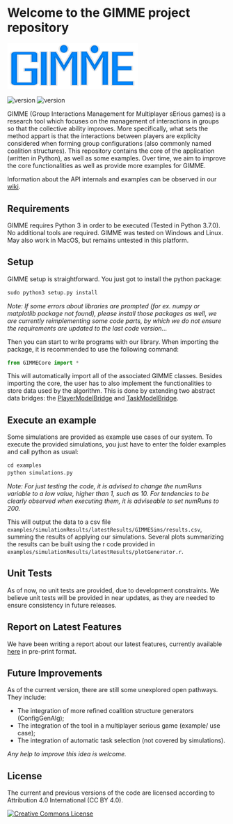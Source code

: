 # Welcome to the GIMME project repository

<img src="ReadmeImages/logo.png" width="300">

![version](https://img.shields.io/badge/version-1.1.5-blue)
![version](https://img.shields.io/badge/python-v3.7-blue)

GIMME (Group Interactions Management for Multiplayer sErious games) is a research tool which focuses on the management of 
interactions in groups so that the collective ability improves. 
More specifically, what sets the method appart is that the interactions between players are explicity considered when forming group configurations (also commonly named coalition structures).
This repository contains the core of the application (written in Python), as well as some examples. 
Over time, we aim to improve the core functionalities as well as provide more examples for GIMME.


Information about the API internals and examples can be observed in our [wiki](https://github.com/SamGomes/GIMME/wiki).

## Requirements

GIMME requires Python 3 in order to be executed (Tested in Python 3.7.0). No additional tools are required.
GIMME was tested on Windows and Linux. May also work in MacOS, but remains untested in this platform.


## Setup

GIMME setup is straightforward. You just got to install the python package:

```python 
sudo python3 setup.py install
```

*Note: If some errors about libraries are prompted (for ex. numpy or matplotlib package not found), please install those packages as well, we are currently reimplementing some code parts, by which we do not ensure the requirements are updated to the last code version...*

Then you can start to write programs with our library.
When importing the package, it is recommended to use the following command:

```python 
from GIMMECore import *
```
This will automatically import all of the associated GIMME classes.
Besides importing the core, the user has to also implement the functionalities to store data used by the algorithm. This is done by extending two abstract data bridges: the [PlayerModelBridge](https://github.com/SamGomes/GIMME/wiki/PlayerModelBridge) and [TaskModelBridge](https://github.com/SamGomes/GIMME/wiki/TaskModelBridge). 

## Execute an example

Some simulations are provided as example use cases of our system. To execute the provided simulations, you just have to enter the folder examples and call python as usual:

```python 
cd examples
python simulations.py
```

*Note: For just testing the code, it is advised to change the numRuns variable to a low value, higher than 1, such as 10. For tendencies to be clearly observed when executing them, it is adviseable to set numRuns to 200.*

This will output the data to a csv file ```examples/simulationResults/latestResults/GIMMESims/results.csv```, summing the results of applying our simulations. Several plots summarizing the results can be built using the r code provided in ```examples/simulationResults/latestResults/plotGenerator.r```.

## Unit Tests
As of now, no unit tests are provided, due to development constraints. We believe unit tests will be provided in near updates, as they are needed to ensure consistency in future releases.


## Report on Latest Features
We have been writing a report about our latest features, currently available [here](https://drive.google.com/file/d/10y9SROvK-20zBGLZggtJVasL5Uw27vWd/view) in pre-print format.

## Future Improvements
As of the current version, there are still some unexplored open pathways. They include:
- The integration of more refined coalition structure generators (ConfigGenAlg);
- The integration of the tool in a multiplayer serious game (example/ use case);
- The integration of automatic task selection (not covered by simulations).

*Any help to improve this idea is welcome.*


## License
The current and previous versions of the code are licensed according to Attribution 4.0 International (CC BY 4.0).  
 
 <a rel="license" href="http://creativecommons.org/licenses/by/4.0/"><img alt="Creative Commons License" style="border-width:0" src="https://i.creativecommons.org/l/by/4.0/88x31.png" /></a><br />
